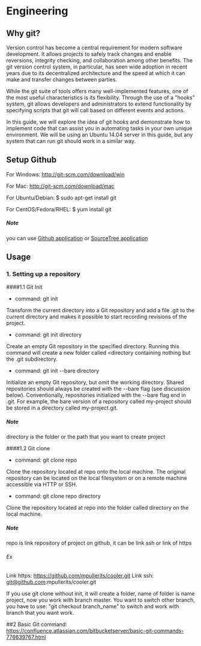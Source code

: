 # Engineering

## Why git?

Version control has become a central requirement for modern software development. It allows projects to safely track changes and enable reversions, integrity checking, and collaboration among other benefits. The git version control system, in particular, has seen wide adoption in recent years due to its decentralized architecture and the speed at which it can make and transfer changes between parties.

While the git suite of tools offers many well-implemented features, one of the most useful characteristics is its flexibility. Through the use of a "hooks" system, git allows developers and administrators to extend functionality by specifying scripts that git will call based on different events and actions.

In this guide, we will explore the idea of git hooks and demonstrate how to implement code that can assist you in automating tasks in your own unique environment. We will be using an Ubuntu 14.04 server in this guide, but any system that can run git should work in a similar way.

## Setup Github
For Windows: http://git-scm.com/download/win

For Mac: http://git-scm.com/download/mac

For Ubuntu/Debian: $ sudo apt-get install git

For CentOS/Fedora/RHEL: $ yum install git
##### Note

you can use [Github application](https://desktop.github.com/) or [SourceTree application](https://www.atlassian.com/software/sourcetree)

## Usage
### 1. Setting up a repository
####1.1 Git Init
+ command: git init

Transform the current directory into a Git repository and add a file .git to the current directory and makes it possible to start recording revisions of the project.

+ command: git init directory

Create an empty Git repository in the specified directory. Running this command will create a new folder called <directory containing nothing but the .git subdirectory.

+ command: git init --bare directory

Initialize an empty Git repository, but omit the working directory. Shared repositories should always be created with the --bare flag (see discussion below). Conventionally, repositories initialized with the --bare flag end in .git. For example, the bare version of a repository called my-project should be stored in a directory called my-project.git.

##### Note
directory is the folder or the path that you want to create project

####1.2 Git clone
+ command: git clone repo

Clone the repository located at repo onto the local machine. The original repository can be located on the local filesystem or on a remote machine accessible via HTTP or SSH.
 
+ command: git clone repo directory

Clone the repository located at repo into the folder called directory on the local machine. 

##### Note

repo is link repository of project on github, it can be link ssh or link of https

###### Ex
Link https: https://github.com/mpullerits/cooler.git
Link ssh: git@github.com:mpullerits/cooler.git

If you use git clone without init, it will create a folder, name of folder is name project, now you work with branch master.
You want to switch other branch, you have to use: "git checkout branch_name" to switch and work with branch that you want work.


##2 Basic Git command:
https://confluence.atlassian.com/bitbucketserver/basic-git-commands-776639767.html
